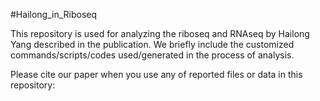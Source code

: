 #Hailong_in_Riboseq

This repository is used for analyzing the riboseq and RNAseq by Hailong Yang described in the publication. We briefly include the customized commands/scripts/codes used/generated in the process of analysis.

Please cite our paper when you use any of reported files or data in this repository: 
